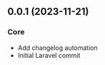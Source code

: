 
<a name="0.0.1"></a>
## 0.0.1 (2023-11-21)

### Core

* Add changelog automation
* Initial Laravel commit

